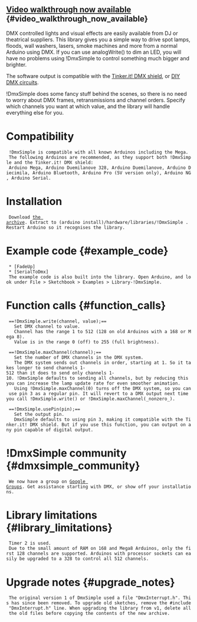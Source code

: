 ## [Video walkthrough now available](http://www.vimeo.com/3453833) {#video_walkthrough_now_available}

DMX controlled lights and visual effects are easily available from DJ or
theatrical suppliers. This library gives you a simple way to drive spot
lamps, floods, wall washers, lasers, smoke machines and more from a
normal Arduino using DMX. If you can use analogWrite() to dim an LED,
you will have no problems using !DmxSimple to control something much
bigger and brighter.

The software output is compatible with the [Tinker.it! DMX
shield](http://tinkerit.myshopify.com/collections/lighting-solutions/products/dmx-shield),
or [DIY DMX circuits](http://www.arduino.cc/playground/DMX/DMXShield).

!DmxSimple does some fancy stuff behind the scenes, so there is no need
to worry about DMX frames, retransmissions and channel orders. Specify
which channels you want at which value, and the library will handle
everything else for you.

# Compatibility

` !DmxSimple is compatible with all known Arduinos including the Mega.`\
` The following Arduinos are recommended, as they support both !DmxSimple and the Tinker.it! DMX shield:`\
` Arduino Mega, Arduino Duemilanove 328, Arduino Duemilanove, Arduino Diecimila, Arduino Bluetooth, Arduino Pro (5V version only), Arduino NG, Arduino Serial.`

# Installation

` Download `[`the archive`](http://tinkerit.googlecode.com/files/DmxSimple_v3.zip)`. Extract to (arduino install)/hardware/libraries/!DmxSimple . Restart Arduino so it recognises the library.`

# Example code {#example_code}

` * [FadeUp]`\
` * [SerialToDmx]`\
` The example code is also built into the library. Open Arduino, and look under File > Sketchbook > Examples > Library-!DmxSimple.`

# Function calls {#function_calls}

` ==!DmxSimple.write(channel, value);==`\
`   Set DMX channel to value.`\
`   Channel has the range 1 to 512 (128 on old Arduinos with a 168 or Mega 8).`\
`   Value is in the range 0 (off) to 255 (full brightness).`

` ==!DmxSimple.maxChannel(channel);==`\
`   Set the number of DMX channels in the DMX system.`\
`   The DMX system sends out channels in order, starting at 1. So it takes longer to send channels 1-512 than it does to send only channels 1-10. !DmxSimple defaults to sending all channels, but by reducing this you can increase the lamp update rate for even smoother animation.`\
`   Using !DmxSimple.maxChannel(0) turns off the DMX system, so you can use pin 3 as a regular pin. It will revert to a DMX output next time you call !DmxSimple.write() or !DmxSimple.maxChannel(_nonzero_).`

` ==!DmxSimple.usePin(pin);==`\
`   Set the output pin.`\
`   DmxSimple defaults to using pin 3, making it compatible with the Tinker.it! DMX shield. But if you use this function, you can output on any pin capable of digital output.`

# !DmxSimple community {#dmxsimple_community}

` We now have a group on `[`Google Groups`](http://groups.google.com/group/dmxsimple)`. Get assistance starting with DMX, or show off your installations.`

# Library limitations {#library_limitations}

` Timer 2 is used.`\
` Due to the small amount of RAM on 168 and Mega8 Arduinos, only the first 128 channels are supported. Arduinos with processor sockets can easily be upgraded to a 328 to control all 512 channels.`

# Upgrade notes {#upgrade_notes}

` The original version 1 of DmxSimple used a file "DmxInterrupt.h". This has since been removed. To upgrade old sketches, remove the #include "DmxInterrupt.h" line. When upgrading the library from v1, delete all the old files before copying the contents of the new archive.`
